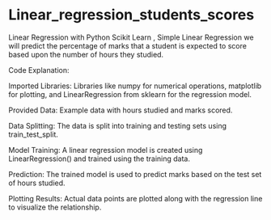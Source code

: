 # Linear_regression_students_scores
Linear Regression with Python Scikit Learn , Simple Linear Regression we will predict the percentage of marks that a student is expected to score based upon the number of hours they studied.


Code Explanation:


Imported Libraries:  Libraries like numpy for numerical operations, matplotlib for plotting, and LinearRegression from sklearn for the regression model.


Provided Data:  Example data with hours studied and marks scored.


Data Splitting:  The data is split into training and testing sets using train_test_split.


Model Training:  A linear regression model is created using LinearRegression() and trained using the training data.


Prediction:  The trained model is used to predict marks based on the test set of hours studied.


Plotting Results:  Actual data points are plotted along with the regression line to visualize the relationship.
